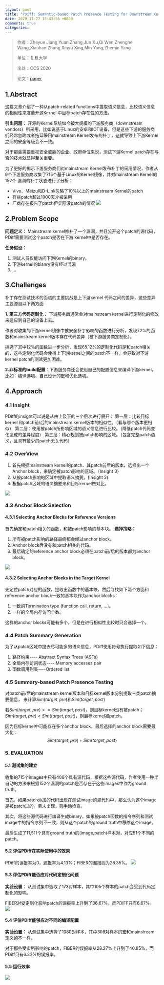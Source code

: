 ```yaml
---
layout: post
title: "PDiff: Semantic-based Patch Presence Testing for Downstream Kernels"
date: 2020-11-27 15:43:56 +0800
comments: true
categories: 
---
```


> 作者：Zheyue Jiang,Yuan Zhang,Jun Xu,Qi Wen,Zhenghe Wang,Xiaohan Zhang,Xinyu Xing,Min Yang,Zhemin Yang
> 
> 单位：复旦大学
> 
> 出处：CCS 2020
> 
> 论文：[paper](https://dl.acm.org/doi/pdf/10.1145/3372297.3417240)

## 1.Abstract

这篇文章介绍了一种从patch-related functions中提取语义信息，比较语义信息的相似性来度量开源Kernel 中目标patch存在性的方法。

<!-- more -->

**引出问题：** 开源的Kernel系统如今被大规模的下游服务商（downstream vendors）所采用，比如说基于Linux的安卓和IOT设备，但是这些下游的服务商们经常忽略或者拖延采用mainstream Kernel发布的补丁，这就导致上下游Kernel之间的安全等级会不一致。

对于那些需要重视安全威胁的企业、政府单位来说，测试下游Kernel patch存在与否的技术就显得至关重要。


为了更好的揭示下游服务商们对mainstream Kernel发布补丁的采用情况，作者从9个下游服务商收集了715个基于Linux的Kernel镜像，并对mainstream Kernel的152个 漏洞的补丁状态进行了分析：
- Vivo、Meizu和D-Link忽略了10%以上的mainstream Kernel的patch
- 有些patch超过1000天才被采用
- 厂商存在报告了patch但实际没patch的情况
![](/images/2020-11-27-1/169.png)

## 2.Problem Scope

**问题定义：** Mainstream kernel修补了一个漏洞，并且公开这个patch的源代码，PDiff需要测试这个patch是否在下游 kernel中是否存在。

**任务假设：** 
1. 测试人员仅能访问下游Kernel的binary。
2. 下游kernel的bianry没有经过混淆
3. ...

## 3.Challenges

补丁存在测试技术的面临的主要挑战是上下游kernel 代码之间的差异，这些差异主要源自以下两方面

**1. 第三方代码定制化：** 下游服务商通常会对mainstream kernel进行定制化的修改来适应到自己的设备上去。

作者对收集的下游kernel镜像中被安全补丁影响的函数进行分析，发现72%的函数和mainstream kernel版本存在代码差异（被下游服务商定制化）。

挑选了其中12%的函数进一步分析，发现65.12%的定制化代码是和patch相关的，这些定制化代码会使得上下游kernel之间的patch不一样，会导致对下游kernel patch的测试更加困难。


**2.非标准的build配置**：下游服务商还会使用自己的配置信息来编译下游kernel，比如：编译选项、自己设计的宏和优化选项。

## 4.Approach 

### 4.1 Insight

PDiff的insight可以说是从由上及下的三个层次进行展开：
第一层：比较目标kernel 和patch前/后的mainstream kernel版本的相似性。（看与哪个版本更相似）
第二层：使用被patch所影响区域的语义信息进行比较。（降低patch代码变化造成的差异程度）
第三层：精心规划被patch影响的区域。（包含完整patch语义，且具有最少的patch无关代码）

### 4.2 OverView

1. 首先根据mainstream kernel的patch、其patch前后的版本，选择出一个Anchor block，来确定被patch影响的区域。（Insight 3）
2. 从被patch影响的区域中提取语义摘要。(Insight 2)
3. 根据patch区域的语义摘要来和目标kernel做对比。

![](/images/2020-11-27-1/171.png)

### 4.3 Anchor Block Selection

#### 4.3.1 Selecting Anchor Blocks for Reference Versions

首先确定和patch相关的函数，和被patch影响的基本块。
**选择策略：**
1. 所有被patch影响的路径最终都会经过anchor block。
2. Anchor block后没有和patch相关的代码。 
3. 最后确定的reference anchor block必须在patch前/后的版本都为anchor block。

![](/images/2020-11-27-1/172.png)

#### 4.3.2 Selecting Anchor Blocks in the Target Kernel

先定位patch对应的函数，提取出函数中的基本块，然后寻找如下两个方面和reference anchor block一致的基本块作为anchor blocks：

1. 一致的Termination type (function call, return, ...)。
2. 一样的全局内存访问个数。

这样的anchor blocks可能有多个，但是在进行相似性比较时只会选择一个。


### 4.4 Patch Summary Generation

为了从patch区域中提去尽可能多的语义信息，PDiff使用符号执行提取如下信息：
1. 路径约束---- Abstract Syntax Trees (ASTs)
2. 全局内存访问状态---- Memory accesses pair
3. 函数调用列表----Ordered list

### 4.5 Summary-based Patch Presence Testing

对patch前/后的mainstream kernel版本和目标kernel版本分别提取三类patch摘要信息，
来计算$Sim(target,pre)$和$Sim(target,post)$

若$Sim(target,pre)>=Sim(target,post)$，则目标kernel没有被patch；
$Sim(target,pre)<Sim(target,post)$，则目标kernel被patch。

因为目标kernel中可能存在多个anchor block，最后选择的anchor block需要最大化：
$$Sim(target,pre)+Sim(target,post)$$

### 5. EVALUATION

#### 5.1 测试集的建立

收集的715个images中只有406个具有源代码，根据这些源代码，作者使用一种半自动的方法来根据152个漏洞的patch是否存在于这些images中作为ground truth。

首先，如果patch添加的代码出现在测试image的源代码中，那么认为这个image是被patch过的。若未出现，则手动检查。

其次，将这些源代码进行编译生成binary，如果被patch函数的指令序列和测试image中的指令序列不一致，则从这个patch的ground truth中移除这个image。

最后生成了11,511个具有ground truth的(image,patch)样本对，对应51个不同的patch。


#### 5.2 评估PDiff在实际使用中的效果

PDiff的误报率为0，漏报率为4.13%；FIBER的漏报则为26.35%。
![](/images/2020-11-27-1/173.png)

#### 5.3 评估PDiff能否应对代码定制化问题

**实验设置**： 从测试集中选取了173对样本，其中105个样本的patch会受到代码定制化的影响。

FIBER对受定制化影响patch的漏报率上升到了36.67%，而PDIFF只有6.67%。
![](/images/2020-11-27-1/174.png)

#### 5.4 评估PDiff能够应对不同的编译配置

**实验设置：** 从测试集中选择了1080对样本，其中308对样本的宏和mainstream 定义的不一样。

对于那些受宏所影响的patch，FIBER的误报率从28.27%上升到了40.85%，而PDiff只有6.33%的误报率。

#### 5.5 运行效率

![](/images/2020-11-27-1/175.png)


